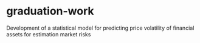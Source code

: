 # graduation-work
Development of a statistical model for predicting price volatility of financial assets for estimation market risks
